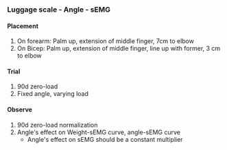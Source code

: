 ### Luggage scale - Angle - sEMG


#### Placement
1. On forearm: Palm up, extension of middle finger, 7cm to elbow
2. On Bicep: Palm up, extension of middle finger, line up with former, 3 cm to elbow

#### Trial
1. 90d zero-load
2. Fixed angle, varying load

#### Observe
1. 90d zero-load normalization
2. Angle's effect on Weight-sEMG curve, angle-sEMG curve
    * Angle's effect on sEMG should be a constant multiplier
